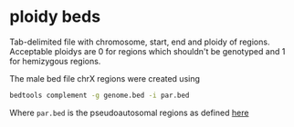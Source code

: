 # ploidy beds

Tab-delimited file with chromosome, start, end and ploidy of regions.
Acceptable ploidys are 0 for regions which shouldn't be genotyped and 1 for hemizygous regions.

The male bed file chrX regions were created using

```bash
bedtools complement -g genome.bed -i par.bed
```

Where `par.bed` is the pseudoautosomal regions as defined 
[here](https://github.com/lh3/dipcall/blob/master/data/hs38.PAR.bed)
